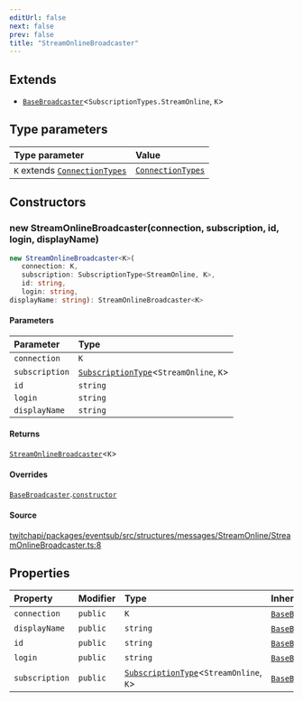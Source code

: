 ```yaml
---
editUrl: false
next: false
prev: false
title: "StreamOnlineBroadcaster"
---
```


## Extends

- [`BaseBroadcaster`](BaseBroadcaster.md)\<`SubscriptionTypes.StreamOnline`, `K`\>

## Type parameters

| Type parameter | Value |
| :------ | :------ |
| `K` extends [`ConnectionTypes`](../type-aliases/ConnectionTypes.md) | [`ConnectionTypes`](../type-aliases/ConnectionTypes.md) |

## Constructors

### new StreamOnlineBroadcaster(connection, subscription, id, login, displayName)

```ts
new StreamOnlineBroadcaster<K>(
   connection: K, 
   subscription: SubscriptionType<StreamOnline, K>, 
   id: string, 
   login: string, 
displayName: string): StreamOnlineBroadcaster<K>
```

#### Parameters

| Parameter | Type |
| :------ | :------ |
| `connection` | `K` |
| `subscription` | [`SubscriptionType`](../type-aliases/SubscriptionType.md)\<`StreamOnline`, `K`\> |
| `id` | `string` |
| `login` | `string` |
| `displayName` | `string` |

#### Returns

[`StreamOnlineBroadcaster`](StreamOnlineBroadcaster.md)\<`K`\>

#### Overrides

[`BaseBroadcaster`](BaseBroadcaster.md).[`constructor`](BaseBroadcaster.md#constructors)

#### Source

[twitchapi/packages/eventsub/src/structures/messages/StreamOnline/StreamOnlineBroadcaster.ts:8](https://github.com/pablornc/twitchapi//blob/f8a75ccd701e54db4c91e2b0128974da23f25d14/packages/eventsub/src/structures/messages/StreamOnline/StreamOnlineBroadcaster.ts#L8)

## Properties

| Property | Modifier | Type | Inherited from |
| :------ | :------ | :------ | :------ |
| `connection` | `public` | `K` | [`BaseBroadcaster`](BaseBroadcaster.md).`connection` |
| `displayName` | `public` | `string` | [`BaseBroadcaster`](BaseBroadcaster.md).`displayName` |
| `id` | `public` | `string` | [`BaseBroadcaster`](BaseBroadcaster.md).`id` |
| `login` | `public` | `string` | [`BaseBroadcaster`](BaseBroadcaster.md).`login` |
| `subscription` | `public` | [`SubscriptionType`](../type-aliases/SubscriptionType.md)\<`StreamOnline`, `K`\> | [`BaseBroadcaster`](BaseBroadcaster.md).`subscription` |
